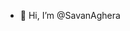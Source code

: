 - 👋 Hi, I’m @SavanAghera

<!---
SavanAghera/SavanAghera is a ✨ special ✨ repository because its `README.md` (this file) appears on your GitHub profile.
You can click the Preview link to take a look at your changes.
--->
